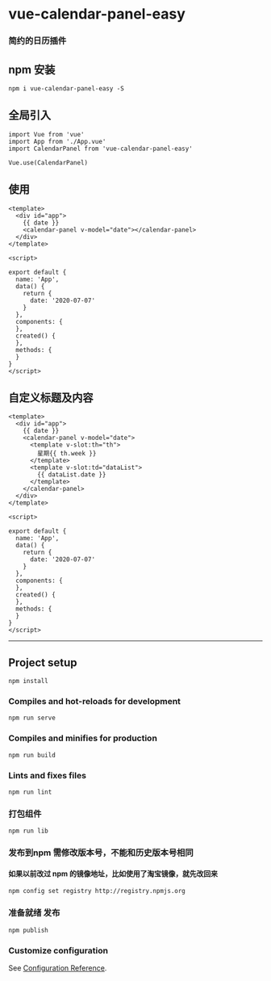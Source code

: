 # vue-calendar-panel-easy
### 简约的日历插件

## npm 安装
```
npm i vue-calendar-panel-easy -S
```

## 全局引入
```
import Vue from 'vue'
import App from './App.vue'
import CalendarPanel from 'vue-calendar-panel-easy'

Vue.use(CalendarPanel)
```

## 使用
```
<template>
  <div id="app">
    {{ date }}
    <calendar-panel v-model="date"></calendar-panel>
  </div>
</template>

<script>

export default {
  name: 'App',
  data() {
    return {
      date: '2020-07-07'
    }
  },
  components: {
  },
  created() {
  },
  methods: {
  }
}
</script>
```
## 自定义标题及内容
```
<template>
  <div id="app">
    {{ date }}
    <calendar-panel v-model="date">
      <template v-slot:th="th">
        星期{{ th.week }}
      </template>
      <template v-slot:td="dataList">
        {{ dataList.date }}
      </template>
    </calendar-panel>
  </div>
</template>

<script>

export default {
  name: 'App',
  data() {
    return {
      date: '2020-07-07'
    }
  },
  components: {
  },
  created() {
  },
  methods: {
  }
}
</script>
```

---

## Project setup
```
npm install
```

### Compiles and hot-reloads for development
```
npm run serve
```

### Compiles and minifies for production
```
npm run build
```

### Lints and fixes files
```
npm run lint
```

### 打包组件
```
npm run lib
```

### 发布到npm 需修改版本号，不能和历史版本号相同
#### 如果以前改过 npm 的镜像地址，比如使用了淘宝镜像，就先改回来
```
npm config set registry http://registry.npmjs.org 
```

### 准备就绪 发布
```
npm publish
```


### Customize configuration
See [Configuration Reference](https://cli.vuejs.org/config/).
